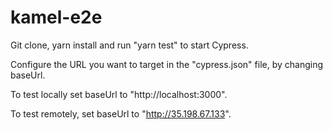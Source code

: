 # kamel-e2e

Git clone, yarn install and run "yarn test" to start Cypress.

Configure the URL you want to target in the "cypress.json" file, by changing baseUrl.

To test locally set baseUrl to "http://localhost:3000".

To test remotely, set baseUrl to "http://35.198.67.133".
